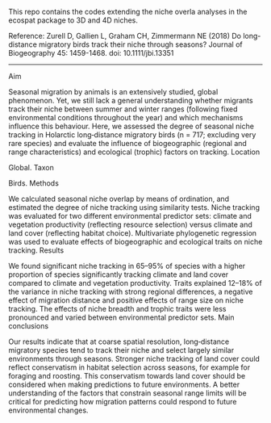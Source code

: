 This repo contains the codes extending the niche overla analyses in the ecospat package to 3D and 4D niches.

Reference: Zurell D, Gallien L, Graham CH, Zimmermann NE (2018) Do long-distance migratory birds track their niche through seasons? Journal of Biogeography 45: 1459-1468. doi: 10.1111/jbi.13351

---


Aim

Seasonal migration by animals is an extensively studied, global phenomenon. Yet, we still lack a general understanding whether migrants track their niche between summer and winter ranges (following fixed environmental conditions throughout the year) and which mechanisms influence this behaviour. Here, we assessed the degree of seasonal niche tracking in Holarctic long‐distance migratory birds (n = 717; excluding very rare species) and evaluate the influence of biogeographic (regional and range characteristics) and ecological (trophic) factors on tracking.
Location

Global.
Taxon

Birds.
Methods

We calculated seasonal niche overlap by means of ordination, and estimated the degree of niche tracking using similarity tests. Niche tracking was evaluated for two different environmental predictor sets: climate and vegetation productivity (reflecting resource selection) versus climate and land cover (reflecting habitat choice). Multivariate phylogenetic regression was used to evaluate effects of biogeographic and ecological traits on niche tracking.
Results

We found significant niche tracking in 65–95% of species with a higher proportion of species significantly tracking climate and land cover compared to climate and vegetation productivity. Traits explained 12–18% of the variance in niche tracking with strong regional differences, a negative effect of migration distance and positive effects of range size on niche tracking. The effects of niche breadth and trophic traits were less pronounced and varied between environmental predictor sets.
Main conclusions

Our results indicate that at coarse spatial resolution, long‐distance migratory species tend to track their niche and select largely similar environments through seasons. Stronger niche tracking of land cover could reflect conservatism in habitat selection across seasons, for example for foraging and roosting. This conservatism towards land cover should be considered when making predictions to future environments. A better understanding of the factors that constrain seasonal range limits will be critical for predicting how migration patterns could respond to future environmental changes.
